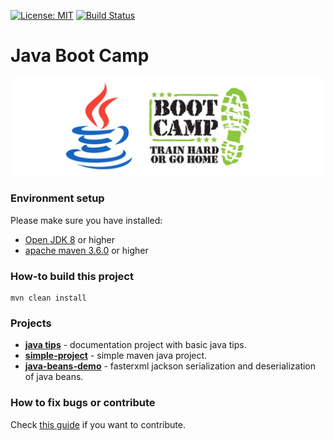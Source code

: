 [![License: MIT](https://img.shields.io/badge/License-MIT-yellow.svg)](https://opensource.org/licenses/MIT)
[![Build Status](https://travis-ci.org/jveverka/java-boot-camp.svg?branch=master)](https://travis-ci.org/jveverka/java-boot-camp)

# Java Boot Camp

![logo](docs/java-bootcamp.png)

### Environment setup
Please make sure you have installed:
* [Open JDK 8](https://adoptopenjdk.net/) or higher
* [apache maven 3.6.0](https://maven.apache.org/download.cgi) or higher

### How-to build this project
```
mvn clean install
```

### Projects
* [__java tips__](docs/JAVA-TIPS.md) - documentation project with basic java tips.
* [__simple-project__](simple-project) - simple maven java project.
* [__java-beans-demo__](java-bean-demo) - fasterxml jackson serialization and deserialization of java beans.

### How to fix bugs or contribute
Check [this guide](https://github.com/jveverka/do-not-ask-why/blob/master/github/README.md) if you want to contribute.
